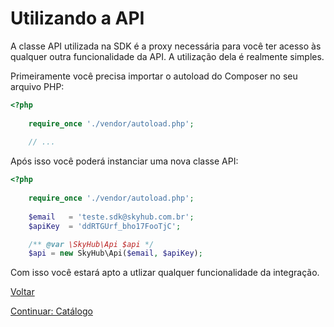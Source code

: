 # Utilizando a API

A classe API utilizada na SDK é a proxy necessária para você ter acesso às qualquer outra funcionalidade da API. A utilização dela é realmente simples.

Primeiramente você precisa importar o autoload do Composer no seu arquivo PHP:

```php
<?php
    
    require_once './vendor/autoload.php';
    
    // ...
```

Após isso você poderá instanciar uma nova classe API:

```php
<?php
    
    require_once './vendor/autoload.php';
    
    $email   = 'teste.sdk@skyhub.com.br';
    $apiKey  = 'ddRTGUrf_bho17FooTjC';

    /** @var \SkyHub\Api $api */
    $api = new SkyHub\Api($email, $apiKey);
```

Com isso você estará apto a utlizar qualquer funcionalidade da integração.

[Voltar](../../../README.md)

[Continuar: Catálogo](CATALOG.md)
